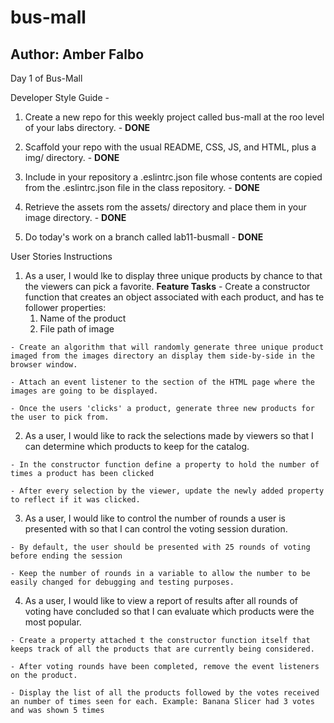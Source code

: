 # bus-mall

## Author: Amber Falbo


Day 1 of Bus-Mall

Developer Style Guide -

1. Create a new repo for this weekly project called bus-mall at the roo level of your labs directory. - **DONE**

2. Scaffold your repo with the usual README, CSS, JS, and HTML, plus a img/ directory. - **DONE**


3. Include in your repository a .eslintrc.json file whose contents are copied from the .eslintrc.json file in the class repository. - **DONE**

4. Retrieve the assets rom the assets/ directory and place them in your image directory. - **DONE**

5. Do today's work on a branch called lab11-busmall - **DONE**


User Stories 
Instructions
  1. As a user, I would lke to display three unique products by chance to that the viewers can pick a favorite. 
    **Feature Tasks**
    - Create a constructor function that creates an object associated with each product, and has te follower properties:
      1. Name of the product
      2. File path of image

    - Create an algorithm that will randomly generate three unique product imaged from the images directory an display them side-by-side in the browser window.

    - Attach an event listener to the section of the HTML page where the images are going to be displayed.

    - Once the users 'clicks' a product, generate three new products for the user to pick from.

  2. As a user, I would like to rack the selections made by viewers so that I can determine which products to keep for the catalog.

    - In the constructor function define a property to hold the number of times a product has been clicked

    - After every selection by the viewer, update the newly added property to reflect if it was clicked.

  3. As a user, I would like to control the number of rounds a user is presented with so that I can control the voting session duration.

    - By default, the user should be presented with 25 rounds of voting before ending the session

    - Keep the number of rounds in a variable to allow the number to be easily changed for debugging and testing purposes.

  4. As a user, I would like to view a report of results after all rounds of voting have concluded so that I can evaluate which products were the most popular.

    - Create a property attached t the constructor function itself that keeps track of all the products that are currently being considered.

    - After voting rounds have been completed, remove the event listeners on the product.

    - Display the list of all the products followed by the votes received an number of times seen for each. Example: Banana Slicer had 3 votes and was shown 5 times

